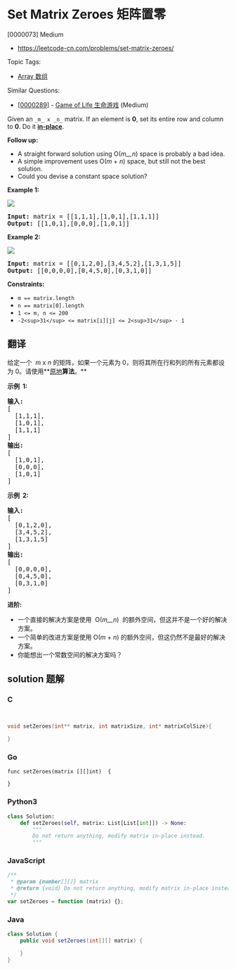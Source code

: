 # Set Matrix Zeroes 矩阵置零

[0000073] Medium

- https://leetcode-cn.com/problems/set-matrix-zeroes/

Topic Tags:

- [Array 数组](https://leetcode-cn.com/tag/array/)

Similar Questions:

- [[0000289](https://leetcode-cn.com/problems/game-of-life/)] - [Game of Life 生命游戏](./0000289.game-of-life.md) (Medium)

Given an `_m_ x _n_` matrix. If an element is **0**, set its entire row and column to **0**. Do it [**in-place**](https://en.wikipedia.org/wiki/In-place_algorithm).

**Follow up:**

- A straight forward solution using O(_m\_\_n_) space is probably a bad idea.
- A simple improvement uses O(_m_ + _n_) space, but still not the best solution.
- Could you devise a constant space solution?

**Example 1:**

![](https://assets.leetcode.com/uploads/2020/08/17/mat1.jpg)

<pre><strong>Input:</strong> matrix = [[1,1,1],[1,0,1],[1,1,1]]
<strong>Output:</strong> [[1,0,1],[0,0,0],[1,0,1]]
</pre>

**Example 2:**

![](https://assets.leetcode.com/uploads/2020/08/17/mat2.jpg)

<pre><strong>Input:</strong> matrix = [[0,1,2,0],[3,4,5,2],[1,3,1,5]]
<strong>Output:</strong> [[0,0,0,0],[0,4,5,0],[0,3,1,0]]
</pre>

**Constraints:**

- `m == matrix.length`
- `n == matrix[0].length`
- `1 <= m, n <= 200`
- `-2<sup>31</sup> <= matrix[i][j] <= 2<sup>31</sup> - 1`

## 翻译

给定一个  *m* x _n_ 的矩阵，如果一个元素为 0，则将其所在行和列的所有元素都设为 0。请使用**[原地](http://baike.baidu.com/item/%E5%8E%9F%E5%9C%B0%E7%AE%97%E6%B3%95)**算法**。**

**示例  1:**

<pre><strong>输入:</strong> 
[
&nbsp; [1,1,1],
&nbsp; [1,0,1],
&nbsp; [1,1,1]
]
<strong>输出:</strong> 
[
&nbsp; [1,0,1],
&nbsp; [0,0,0],
&nbsp; [1,0,1]
]
</pre>

**示例  2:**

<pre><strong>输入:</strong> 
[
&nbsp; [0,1,2,0],
&nbsp; [3,4,5,2],
&nbsp; [1,3,1,5]
]
<strong>输出:</strong> 
[
&nbsp; [0,0,0,0],
&nbsp; [0,4,5,0],
&nbsp; [0,3,1,0]
]</pre>

**进阶:**

- 一个直接的解决方案是使用  O(_m\_\_n_)  的额外空间，但这并不是一个好的解决方案。
- 一个简单的改进方案是使用 O(*m* + *n*) 的额外空间，但这仍然不是最好的解决方案。
- 你能想出一个常数空间的解决方案吗？

## solution 题解

### C

```c


void setZeroes(int** matrix, int matrixSize, int* matrixColSize){

}
```

### Go

```golang
func setZeroes(matrix [][]int)  {

}
```

### Python3

```python
class Solution:
    def setZeroes(self, matrix: List[List[int]]) -> None:
        """
        Do not return anything, modify matrix in-place instead.
        """
```

### JavaScript

```javascript
/**
 * @param {number[][]} matrix
 * @return {void} Do not return anything, modify matrix in-place instead.
 */
var setZeroes = function (matrix) {};
```

### Java

```java
class Solution {
    public void setZeroes(int[][] matrix) {

    }
}
```
